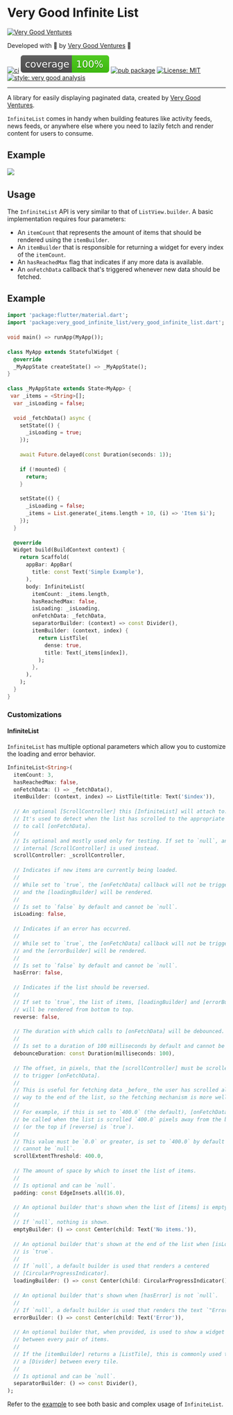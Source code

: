 # Very Good Infinite List

[![Very Good Ventures][very_good_ventures_logo]][very_good_ventures_link]

Developed with 💙 by [Very Good Ventures][very_good_ventures_link] 🦄

[![ci][ci_badge]][ci_link]
[![coverage][coverage_badge]][ci_link]
[![pub package][pub_badge]][pub_link]
[![License: MIT][license_badge]][license_link]
[![style: very good analysis][very_good_analysis_badge]][very_good_analysis_badge_link]

---

A library for easily displaying paginated data, created by [Very Good Ventures][very_good_ventures_link].

`InfiniteList` comes in handy when building features like activity feeds, news feeds, or anywhere else where you need to lazily fetch and render content for users to consume.

## Example

<a href="https://github.com/VeryGoodOpenSource/very_good_infinite_list/blob/main/example/lib/main.dart"><img src="https://raw.githubusercontent.com/VeryGoodOpenSource/very_good_infinite_list/main/art/infinite_list.gif" height="400"/></a>

## Usage

The `InfiniteList` API is very similar to that of `ListView.builder`. A basic implementation requires four parameters:

- An `itemCount` that represents the amount of items that should be rendered using the `itemBuilder`.
- An `itemBuilder` that is responsible for returning a widget for every index of the `itemCount`.
- An `hasReachedMax` flag that indicates if any more data is available.
- An `onFetchData` callback that's triggered whenever new data should be fetched.

## Example

```dart
import 'package:flutter/material.dart';
import 'package:very_good_infinite_list/very_good_infinite_list.dart';

void main() => runApp(MyApp());

class MyApp extends StatefulWidget {
  @override
  _MyAppState createState() => _MyAppState();
}

class _MyAppState extends State<MyApp> {
 var _items = <String>[];
  var _isLoading = false;

  void _fetchData() async {
    setState(() {
      _isLoading = true;
    });

    await Future.delayed(const Duration(seconds: 1));

    if (!mounted) {
      return;
    }

    setState(() {
      _isLoading = false;
      _items = List.generate(_items.length + 10, (i) => 'Item $i');
    });
  }

  @override
  Widget build(BuildContext context) {
    return Scaffold(
      appBar: AppBar(
        title: const Text('Simple Example'),
      ),
      body: InfiniteList(
        itemCount: _items.length,
        hasReachedMax: false,
        isLoading: _isLoading,
        onFetchData: _fetchData,
        separatorBuilder: (context) => const Divider(),
        itemBuilder: (context, index) {
          return ListTile(
            dense: true,
            title: Text(_items[index]),
          );
        },
      ),
    );
  }
}
```

### Customizations

#### InfiniteList

`InfiniteList` has multiple optional parameters which allow you to customize the loading and error behavior.

```dart
InfiniteList<String>(
  itemCount: 3,
  hasReachedMax: false,
  onFetchData: () => _fetchData(),
  itemBuilder: (context, index) => ListTile(title: Text('$index')),

  // An optional [ScrollController] this [InfiniteList] will attach to.
  // It's used to detect when the list has scrolled to the appropriate position
  // to call [onFetchData].
  //
  // Is optional and mostly used only for testing. If set to `null`, an
  // internal [ScrollController] is used instead.
  scrollController: _scrollController,

  // Indicates if new items are currently being loaded.
  //
  // While set to `true`, the [onFetchData] callback will not be triggered
  // and the [loadingBuilder] will be rendered.
  //
  // Is set to `false` by default and cannot be `null`.
  isLoading: false,

  // Indicates if an error has occurred.
  //
  // While set to `true`, the [onFetchData] callback will not be triggered
  // and the [errorBuilder] will be rendered.
  //
  // Is set to `false` by default and cannot be `null`.
  hasError: false,

  // Indicates if the list should be reversed.
  //
  // If set to `true`, the list of items, [loadingBuilder] and [errorBuilder]
  // will be rendered from bottom to top.
  reverse: false,

  // The duration with which calls to [onFetchData] will be debounced.
  //
  // Is set to a duration of 100 milliseconds by default and cannot be `null`.
  debounceDuration: const Duration(milliseconds: 100),

  // The offset, in pixels, that the [scrollController] must be scrolled over
  // to trigger [onFetchData].
  //
  // This is useful for fetching data _before_ the user has scrolled all the
  // way to the end of the list, so the fetching mechanism is more well hidden.
  //
  // For example, if this is set to `400.0` (the default), [onFetchData] will
  // be called when the list is scrolled `400.0` pixels away from the bottom
  // (or the top if [reverse] is `true`).
  //
  // This value must be `0.0` or greater, is set to `400.0` by default and
  // cannot be `null`.
  scrollExtentThreshold: 400.0,

  // The amount of space by which to inset the list of items.
  //
  // Is optional and can be `null`.
  padding: const EdgeInsets.all(16.0),

  // An optional builder that's shown when the list of [items] is empty.
  //
  // If `null`, nothing is shown.
  emptyBuilder: () => const Center(child: Text('No items.')),

  // An optional builder that's shown at the end of the list when [isLoading]
  // is `true`.
  //
  // If `null`, a default builder is used that renders a centered
  // [CircularProgressIndicator].
  loadingBuilder: () => const Center(child: CircularProgressIndicator()),

  // An optional builder that's shown when [hasError] is not `null`.
  //
  // If `null`, a default builder is used that renders the text `"Error"`.
  errorBuilder: () => const Center(child: Text('Error')),

  // An optional builder that, when provided, is used to show a widget in
  // between every pair of items.
  //
  // If the [itemBuilder] returns a [ListTile], this is commonly used to render
  // a [Divider] between every tile.
  //
  // Is optional and can be `null`.
  separatorBuilder: () => const Divider(),
);
```

Refer to the [example](https://github.com/VeryGoodOpenSource/very_good_infinite_list/blob/main/example/lib/main.dart) to see both basic and complex usage of `InfiniteList`.

[ci_badge]: https://github.com/VeryGoodOpenSource/very_good_infinite_list/workflows/ci/badge.svg
[ci_link]: https://github.com/VeryGoodOpenSource/very_good_infinite_list/actions
[coverage_badge]: https://raw.githubusercontent.com/VeryGoodOpenSource/very_good_infinite_list/main/coverage_badge.svg
[license_badge]: https://img.shields.io/badge/license-MIT-blue.svg
[license_link]: https://opensource.org/licenses/MIT
[pub_badge]: https://img.shields.io/pub/v/very_good_infinite_list.svg
[pub_link]: https://pub.dartlang.org/packages/very_good_infinite_list
[very_good_analysis_badge]: https://img.shields.io/badge/style-very_good_analysis-B22C89.svg
[very_good_analysis_badge_link]: https://pub.dev/packages/very_good_analysis
[very_good_ventures_link]: https://verygood.ventures
[very_good_ventures_logo]: https://raw.githubusercontent.com/VeryGoodOpenSource/very_good_analysis/main/assets/vgv_logo.png
